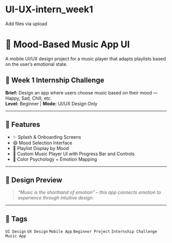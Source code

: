 # UI-UX-intern_week1
Add files via upload
# 🎵 Mood-Based Music App UI

A mobile UI/UX design project for a music player that adapts playlists based on the user’s emotional state.

## 📌 Week 1 Internship Challenge

**Brief:** Design an app where users choose music based on their mood — Happy, Sad, Chill, etc.  
**Level:** Beginner | **Mode:** UI/UX Design Only

---

## 🎯 Features

- ✨ Splash & Onboarding Screens  
- 😄 Mood Selection Interface  
- 📃 Playlist Display by Mood  
- 🎼 Custom Music Player UI with Progress Bar and Controls  
- 🎨 Color Psychology + Emotion Mapping

---

## 🎨 Design Preview

> *“Music is the shorthand of emotion” – this app connects emotion to experience through intuitive design.*

---
## 🔖 Tags

`UI Design` `UX Design` `Mobile App` `Beginner Project` `Internship Challenge` `Music App`
